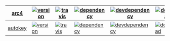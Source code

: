 | [arc4](https://github.com/hex7c0/arc4) | [![version](http://img.shields.io/npm/v/arc4.svg?style=flat-square)](https://www.npmjs.org/package/arc4) | [![travis](http://img.shields.io/travis/hex7c0/arc4.svg?style=flat-square)](https://travis-ci.org/hex7c0/arc4) | [![dependency](http://img.shields.io/david/hex7c0/arc4.svg?style=flat-square)](https://david-dm.org/hex7c0/arc4) | [![devdependency](http://img.shields.io/david/dev/hex7c0/arc4.svg?style=flat-square)](https://david-dm.org/hex7c0/arc4#info=devDependencies) | [![download](http://img.shields.io/npm/dm/arc4.svg?style=flat-square)](https://www.npmjs.org/package/arc4) |
| ------------- | ------------- | ------------- | ------------- | ------------- | ------------- |
| [autokey](https://github.com/hex7c0/autokey) | [![version](http://img.shields.io/npm/v/autokey.svg?style=flat-square)](https://www.npmjs.org/package/autokey) | [![travis](http://img.shields.io/travis/hex7c0/autokey.svg?style=flat-square)](https://travis-ci.org/hex7c0/autokey) | [![dependency](http://img.shields.io/david/hex7c0/autokey.svg?style=flat-square)](https://david-dm.org/hex7c0/autokey) | [![devdependency](http://img.shields.io/david/dev/hex7c0/autokey.svg?style=flat-square)](https://david-dm.org/hex7c0/autokey#info=devDependencies) | [![download](http://img.shields.io/npm/dm/autokey.svg?style=flat-square)](https://www.npmjs.org/package/autokey) |
